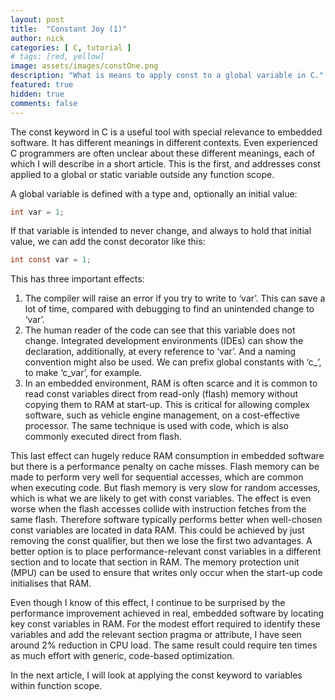 ```yaml
---
layout: post
title:  "Constant Joy (1)"
author: nick
categories: [ C, tutorial ]
# tags: [red, yellow]
image: assets/images/constOne.png
description: "What is means to apply const to a global variable in C."
featured: true
hidden: true
comments: false
---
```


The const keyword in C is a useful tool with special relevance to embedded software. It has different meanings in different contexts. Even experienced C programmers are often unclear about these different meanings, each of which I will describe in a short article. This is the first, and addresses const applied to a global or static variable outside any function scope.

A global variable is defined with a type and, optionally an initial value:
```c
int var = 1;
```
If that variable is intended to never change, and always to hold that initial value, we can add the const decorator like this:
```c
int const var = 1;
```

This has three important effects:
1. The compiler will raise an error if you try to write to ‘var’. This can save a lot of time, compared with debugging to find an unintended change to ‘var’.
2. The human reader of the code can see that this variable does not change. Integrated development environments (IDEs) can show the declaration, additionally, at every reference to ‘var’. And a naming convention might also be used. We can prefix global constants with ‘c_’, to make ‘c_var’, for example.
3. In an embedded environment, RAM is often scarce and it is common to read const variables direct from read-only (flash) memory without copying them to RAM at start-up. This is critical for allowing complex software, such as vehicle engine management, on a cost-effective processor. The same technique is used with code, which is also commonly executed direct from flash.

This last effect can hugely reduce RAM consumption in embedded software but there is a performance penalty on cache misses. Flash memory can be made to perform very well for sequential accesses, which are common when executing code. But flash memory is very slow for random accesses, which is what we are likely to get with const variables. The effect is even worse when the flash accesses collide with instruction fetches from the same flash. Therefore software typically performs better when well-chosen const variables are located in data RAM. This could be achieved by just removing the const qualifier, but then we lose the first two advantages. A better option is to place performance-relevant const variables in a different section and to locate that section in RAM. The memory protection unit (MPU) can be used to ensure that writes only occur when the start-up code initialises that RAM.

Even though I know of this effect, I continue to be surprised by the performance improvement achieved in real, embedded software by locating key const variables in RAM. For the modest effort required to identify these variables and add the relevant section pragma or attribute, I have seen around 2% reduction in CPU load. The same result could require ten times as much effort with generic, code-based optimization.

In the next article, I will look at applying the const keyword to variables within function scope.
